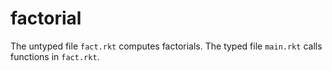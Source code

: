 factorial
=========

The untyped file `fact.rkt` computes factorials.
The typed file `main.rkt` calls functions in `fact.rkt`.

